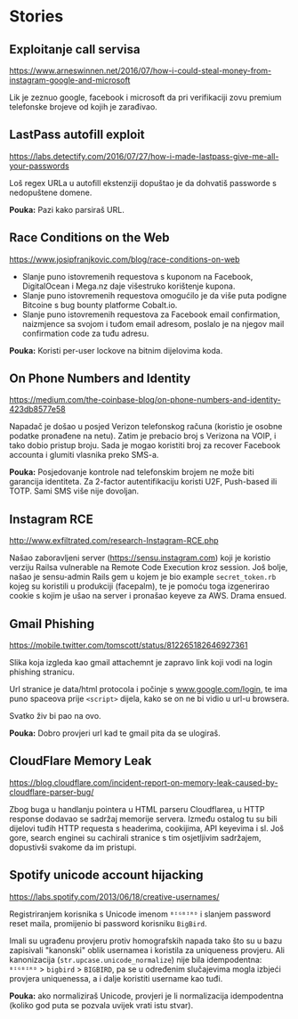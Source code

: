 # Stories

## Exploitanje call servisa

https://www.arneswinnen.net/2016/07/how-i-could-steal-money-from-instagram-google-and-microsoft

Lik je zeznuo google, facebook i microsoft da pri verifikaciji zovu premium telefonske brojeve od kojih je zarađivao.

## LastPass autofill exploit

https://labs.detectify.com/2016/07/27/how-i-made-lastpass-give-me-all-your-passwords

Loš regex URLa u autofill ekstenziji dopuštao je da dohvatiš passworde s nedopuštene domene.

**Pouka:** Pazi kako parsiraš URL.

## Race Conditions on the Web

https://www.josipfranjkovic.com/blog/race-conditions-on-web

* Slanje puno istovremenih requestova s kuponom na Facebook, DigitalOcean i Mega.nz daje višestruko korištenje kupona.
* Slanje puno istovremenih requestova omogućilo je da više puta podigne Bitcoine s bug bounty platforme Cobalt.io.
* Slanje puno istovremenih requestova za Facebook email confirmation, naizmjence sa svojom i tuđom email adresom, poslalo je na njegov mail confirmation code za tuđu adresu.

**Pouka:** Koristi per-user lockove na bitnim dijelovima koda.

## On Phone Numbers and Identity

https://medium.com/the-coinbase-blog/on-phone-numbers-and-identity-423db8577e58

Napadač je došao u posjed Verizon telefonskog računa (koristio je osobne podatke pronađene na netu).
Zatim je prebacio broj s Verizona na VOIP, i tako dobio pristup broju. Sada je mogao koristiti broj za
recover Facebook accounta i glumiti vlasnika preko SMS-a.

**Pouka:** Posjedovanje kontrole nad telefonskim brojem ne može biti garancija identiteta. Za 2-factor autentifikaciju koristi U2F, Push-based ili TOTP. Sami SMS više nije dovoljan.

## Instagram RCE

http://www.exfiltrated.com/research-Instagram-RCE.php

Našao zaboravljeni server (https://sensu.instagram.com) koji je koristio verziju Railsa vulnerable na Remote Code Execution kroz session. Još bolje, našao je sensu-admin Rails gem u kojem je bio example `secret_token.rb` kojeg su koristili u produkciji (facepalm), te je pomoću toga izgenerirao cookie s kojim je ušao na server i pronašao keyeve za AWS. Drama ensued.

## Gmail Phishing

https://mobile.twitter.com/tomscott/status/812265182646927361

Slika koja izgleda kao gmail attachemnt je zapravo link koji vodi na login phishing stranicu.

Url stranice je data/html protocola i počinje s www.google.com/login, te ima puno spaceova prije `<script>` dijela, kako se on ne bi vidio u url-u browsera.

Svatko živ bi pao na ovo.

**Pouka:** Dobro provjeri url kad te gmail pita da se ulogiraš.

## CloudFlare Memory Leak

https://blog.cloudflare.com/incident-report-on-memory-leak-caused-by-cloudflare-parser-bug/

Zbog buga u handlanju pointera u HTML parseru Cloudflarea, u HTTP response dodavao se sadržaj memorije servera. Između ostalog tu su bili dijelovi tuđih HTTP requesta s headerima, cookijima, API keyevima i sl. Još gore, search enginei su cachirali stranice s tim osjetljivim sadržajem, dopustivši svakome da im pristupi.

## Spotify unicode account hijacking

https://labs.spotify.com/2013/06/18/creative-usernames/

Registriranjem korisnika s Unicode imenom `ᴮᴵᴳᴮᴵᴿᴰ` i slanjem password reset maila, promijenio bi password korisniku `BigBird`.

Imali su ugrađenu provjeru protiv homografskih napada tako što su u bazu zapisivali "kanonski" oblik usernamea i koristila za uniqueness provjeru. Ali kanonizacija (`str.upcase.unicode_normalize`) nije bila idempodentna: `ᴮᴵᴳᴮᴵᴿᴰ` > `bigbird` > `BIGBIRD`, pa se u određenim slučajevima mogla izbjeći provjera uniquenessa, a i dalje koristiti username kao tuđi.

**Pouka:** ako normaliziraš Unicode, provjeri je li normalizacija idempodentna (koliko god puta se pozvala uvijek vrati istu stvar).
